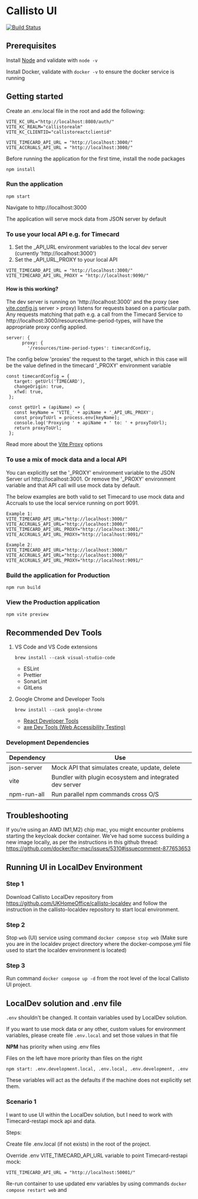 # Callisto UI

[![Build Status](https://drone-gl.acp.homeoffice.gov.uk/api/badges/callisto/ui/status.svg)](https://drone-gl.acp.homeoffice.gov.uk/callisto/ui)

## Prerequisites

Install [Node](https://nodejs.org) and validate with `node -v`

Install Docker, validate with `docker -v` to ensure the docker service is running

## Getting started

Create an .env.local file in the root and add the following:

```
VITE_KC_URL="http://localhost:8080/auth/"
VITE_KC_REALM="callistorealm"
VITE_KC_CLIENTID="callistoreactclientid"

VITE_TIMECARD_API_URL = "http://localhost:3000/"
VITE_ACCRUALS_API_URL = "http://localhost:3000/"
```

Before running the application for the first time, install the node packages

`npm install`

### Run the application

`npm start`

Navigate to http://localhost:3000

The application will serve mock data from JSON server by default

### To use your local API e.g. for Timecard

1. Set the \_API_URL environment variables to the local dev server (currently 'http://localhost:3000')
2. Set the \_API_URL_PROXY to your local API

```
VITE_TIMECARD_API_URL = "http://localhost:3000/"
VITE_TIMECARD_API_URL_PROXY = "http://localhost:9090/"
```

#### How is this working?

The dev server is running on 'http://localhost:3000' and the proxy (see [vite.config.js](https://github.com/UKHomeOffice/callisto-ui/blob/main/vite.config.js) server > proxy) listens for requests based on a particular path. Any requests matching that path e.g. a call from the Timecard Service to http://localhost:3000/resources/time-period-types, will have the appropriate proxy config applied.

```
server: {
      proxy: {
        '/resources/time-period-types': timecardConfig,
```

The config below 'proxies' the request to the target, which in this case will be the value defined in the timecard '\_PROXY' environment variable

```
const timecardConfig = {
   target: getUrl('TIMECARD'),
   changeOrigin: true,
   xfwd: true,
 };

 const getUrl = (apiName) => {
   const keyName = 'VITE_' + apiName + '_API_URL_PROXY';
   const proxyToUrl = process.env[keyName];
   console.log('Proxying ' + apiName + ' to: ' + proxyToUrl);
   return proxyToUrl;
 };
```

Read more about the [Vite Proxy](https://vitejs.dev/config/server-options.html#server-proxy) options

### To use a mix of mock data and a local API

You can explicitly set the '\_PROXY' environment variable to the JSON Server url http://localhost:3001. Or remove the '\_PROXY' environment variable and that API call will use mock data by default.

The below examples are both valid to set Timecard to use mock data and Accruals to use the local service running on port 9091.

```
Example 1:
VITE_TIMECARD_API_URL="http://localhost:3000/"
VITE_ACCRUALS_API_URL="http://localhost:3000/"
VITE_TIMECARD_API_URL_PROXY="http://localhost:3001/"
VITE_ACCRUALS_API_URL_PROXY="http://localhost:9091/"
```

```
Example 2:
VITE_TIMECARD_API_URL="http://localhost:3000/"
VITE_ACCRUALS_API_URL="http://localhost:3000/"
VITE_ACCRUALS_API_URL_PROXY="http://localhost:9091/"
```

### Build the application for Production

`npm run build`

### View the Production application

`npm vite preview`

## Recommended Dev Tools

1. VS Code and VS Code extensions

   `brew install --cask visual-studio-code`

   - ESLint
   - Prettier
   - SonarLint
   - GitLens

2. Google Chrome and Developer Tools

   `brew install --cask google-chrome`

   - [React Developer Tools](https://chrome.google.com/webstore/detail/react-developer-tools/fmkadmapgofadopljbjfkapdkoienihi?hl=en)
   - [axe Dev Tools (Web Accessibility Testing)](https://chrome.google.com/webstore/detail/axe-devtools-web-accessib/lhdoppojpmngadmnindnejefpokejbdd)

### Development Dependencies

| **Dependency** | **Use**                                                 |
| -------------- | ------------------------------------------------------- |
| json-server    | Mock API that simulates create, update, delete          |
| vite           | Bundler with plugin ecosystem and integrated dev server |
| npm-run-all    | Run parallel npm commands cross O/S                     |

## Troubleshooting

If you’re using an AMD (M1,M2) chip mac, you might encounter problems starting the keycloak docker container. We’ve had some success building a new image locally, as per the instructions in this github thread: https://github.com/docker/for-mac/issues/5310#issuecomment-877653653

## Running UI in LocalDev Environment

### Step 1

Download Callisto LocalDev repository from https://github.com/UKHomeOffice/callisto-localdev and follow the instruction in the callisto-localdev repository to start local environment.

### Step 2

Stop `web` (UI) service using command `docker compose stop web` (Make sure you are in the localdev project directory where the docker-compose.yml file used to start the localdev environment is located)

### Step 3

Run command `docker compose up -d` from the root level of the local Callisto UI project.

## LocalDev solution and .env file

`.env` shouldn't be changed. It contain variables used by LocalDev solution.

If you want to use mock data or any other, custom values for environment variables, please create file `.env.local` and set those values in that file

**NPM** has priority when using .env files

Files on the left have more priority than files on the right

`npm start: .env.development.local, .env.local, .env.development, .env`

These variables will act as the defaults if the machine does not explicitly set them.

### Scenario 1

I want to use UI within the LocalDev solution, but I need to work with Timecard-restapi mock api and data.

Steps:

Create file .env.local (if not exists) in the root of the project.

Override .env VITE_TIMECARD_API_URL variable to point Timecard-restapi mock:

`VITE_TIMECARD_API_URL = "http://localhost:50001/"`

Re-run container to use updated env variables by using commands `docker compose restart web` and
